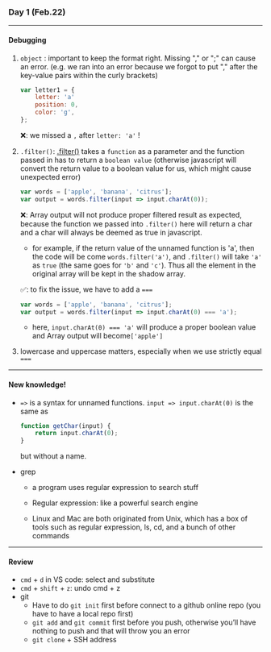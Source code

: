 ### Day 1 (Feb.22)
---
#### Debugging
1. `object` : important to keep the format right. Missing "," or ";" can cause an error. (e.g. we ran into an error because we forgot to put "," after the key-value pairs within the curly brackets)
    ```js
    var letter1 = {
        letter: 'a'
        position: 0,
        color: 'g',
    };
    ```
    ❌: we missed a `,` after `letter: 'a'` !

2. `.filter()`: [.filter()](https://developer.mozilla.org/en-US/docs/Web/JavaScript/Reference/Global_Objects/Array/filter) takes a `function` as a parameter and the function passed in has to return a `boolean value` (otherwise javascript will convert the return value to a boolean value for us, which might cause unexpected error)
    ```js
    var words = ['apple', 'banana', 'citrus'];
    var output = words.filter(input => input.charAt(0));
    ```
    ❌: Array output will not produce proper filtered result as expected, because the function we passed into `.filter()` here will return a char and a char will always be deemed as true in javascript. 
    - for example, if the return value of the unnamed function is 'a', then the code will be come `words.filter('a')`, and `.filter()` will take `'a'` as `true` (the same goes for `'b'` and `'c'`). Thus all the element in the original array will be kept in the shadow array. 

    ✅: to fix the issue, we have to add a `===`
    ```js
    var words = ['apple', 'banana', 'citrus'];
    var output = words.filter(input => input.charAt(0) === 'a');
    ```
    - here, `input.charAt(0) === 'a'` will produce a proper boolean value and Array output will become`['apple']`
3. lowercase and uppercase matters, especially when we use strictly equal `===` 




---
#### New knowledge!
- `=>` is a syntax for unnamed functions. `input => input.charAt(0)` is the same as 
    ```js
    function getChar(input) {
        return input.charAt(0);
    }
    ```
    but without a name. 

- grep 
    - a program uses regular expression to search stuff
    - Regular expression: like a powerful search engine

    - Linux and Mac are both originated from Unix, which has a box of tools such as regular expression, ls, cd, and a bunch of other commands
---
#### Review
- `cmd` + `d` in VS code: select and substitute
- `cmd` + `shift` + `z`: undo cmd + z
- git
    - Have to do `git init` first before connect to a github online repo (you have to have a local repo first)
    - `git add` and `git commit` first before you push, otherwise you’ll have nothing to push and that will throw you an error 
    - `git clone` + SSH address



    